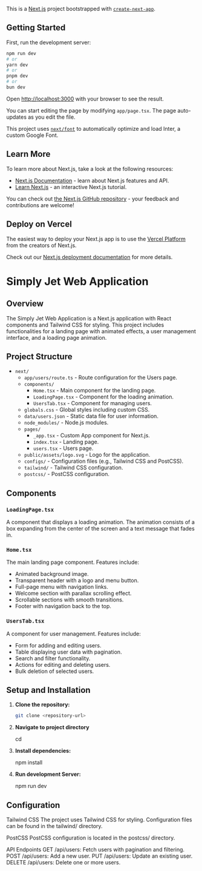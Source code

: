 This is a [Next.js](https://nextjs.org/) project bootstrapped with [`create-next-app`](https://github.com/vercel/next.js/tree/canary/packages/create-next-app).

## Getting Started

First, run the development server:

```bash
npm run dev
# or
yarn dev
# or
pnpm dev
# or
bun dev
```

Open [http://localhost:3000](http://localhost:3000) with your browser to see the result.

You can start editing the page by modifying `app/page.tsx`. The page auto-updates as you edit the file.

This project uses [`next/font`](https://nextjs.org/docs/basic-features/font-optimization) to automatically optimize and load Inter, a custom Google Font.

## Learn More

To learn more about Next.js, take a look at the following resources:

- [Next.js Documentation](https://nextjs.org/docs) - learn about Next.js features and API.
- [Learn Next.js](https://nextjs.org/learn) - an interactive Next.js tutorial.

You can check out [the Next.js GitHub repository](https://github.com/vercel/next.js/) - your feedback and contributions are welcome!

## Deploy on Vercel

The easiest way to deploy your Next.js app is to use the [Vercel Platform](https://vercel.com/new?utm_medium=default-template&filter=next.js&utm_source=create-next-app&utm_campaign=create-next-app-readme) from the creators of Next.js.

Check out our [Next.js deployment documentation](https://nextjs.org/docs/deployment) for more details.

# Simply Jet Web Application

## Overview

The Simply Jet Web Application is a Next.js application with React components and Tailwind CSS for styling. This project includes functionalities for a landing page with animated effects, a user management interface, and a loading page animation.

## Project Structure

- `next/`
  - `app/users/route.ts` - Route configuration for the Users page.
  - `components/`
    - `Home.tsx` - Main component for the landing page.
    - `LoadingPage.tsx` - Component for the loading animation.
    - `UsersTab.tsx` - Component for managing users.
  - `globals.css` - Global styles including custom CSS.
  - `data/users.json` - Static data file for user information.
  - `node_modules/` - Node.js modules.
  - `pages/`
    - `_app.tsx` - Custom App component for Next.js.
    - `index.tsx` - Landing page.
    - `users.tsx` - Users page.
  - `public/assets/logo.svg` - Logo for the application.
  - `configs/` - Configuration files (e.g., Tailwind CSS and PostCSS).
  - `tailwind/` - Tailwind CSS configuration.
  - `postcss/` - PostCSS configuration.

## Components

### `LoadingPage.tsx`

A component that displays a loading animation. The animation consists of a box expanding from the center of the screen and a text message that fades in.


### `Home.tsx`

The main landing page component. Features include:

- Animated background image.
- Transparent header with a logo and menu button.
- Full-page menu with navigation links.
- Welcome section with parallax scrolling effect.
- Scrollable sections with smooth transitions.
- Footer with navigation back to the top.

### `UsersTab.tsx`

A component for user management. Features include:

- Form for adding and editing users.
- Table displaying user data with pagination.
- Search and filter functionality.
- Actions for editing and deleting users.
- Bulk deletion of selected users.

## Setup and Installation

1. **Clone the repository:**

   ```bash
   git clone <repository-url>

2. **Navigate to project directory**

    cd <project-directory>

3. **Install dependencies:**

    npm install

4. **Run development Server:**

    npm run dev


## Configuration

Tailwind CSS
The project uses Tailwind CSS for styling. Configuration files can be found in the tailwind/ directory.

PostCSS
PostCSS configuration is located in the postcss/ directory.

API Endpoints
GET /api/users: Fetch users with pagination and filtering.
POST /api/users: Add a new user.
PUT /api/users: Update an existing user.
DELETE /api/users: Delete one or more users.